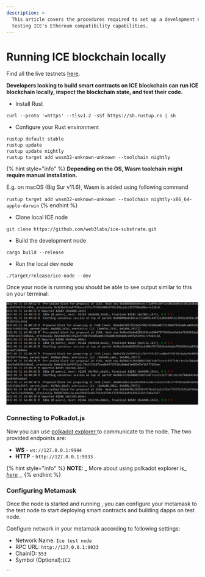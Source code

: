 ```yaml
---
description: >-
  This article covers the procedures required to set up a development node for
  testing ICE's Ethereum compatibility capabilities.
---
```


# Running ICE blockchain locally

Find all the live testnets [here](../ice-testnet-details/network-endpoints/).

**Developers looking to build smart contracts on ICE blockchain can run ICE blockchain locally, inspect the blockchain state, and test their code.**

* Install Rust

```
curl --proto '=https' --tlsv1.2 -sSf https://sh.rustup.rs | sh
```

* Configure your Rust environment

```
rustup default stable
rustup update
rustup update nightly
rustup target add wasm32-unknown-unknown --toolchain nightly
```

{% hint style="info" %}
**Depending on the OS, Wasm toolchain might require manual installation.**

E.g. on macOS (Big Sur v11.6), Wasm is added using following command

`rustup target add wasm32-unknown-unknown --toolchain nightly-x86_64-apple-darwin`
{% endhint %}

* Clone local ICE node

```
git clone https://github.com/web3labs/ice-substrate.git
```

* Build the development node

```
cargo build --release
```

* Run the local dev node

```
./target/release/ice-node --dev
```

Once your node is running you should be able to see output similar to this on your terminal:&#x20;

![](../.gitbook/assets/image.png)

### Connecting to Polkadot.js

Now you can use [polkadot explorer ](https://polkadot.js.org/apps/#/explorer)to communicate to the node. The two provided endpoints are:&#x20;

* **WS** - `ws://127.0.0.1:9944`
* **HTTP** - `http://127.0.0.1:9933`

{% hint style="info" %}
**NOTE: **_**** More about using polkadot explorer is_ [_here_](../polkadot.js-app/using-polkadot.js-app.md)__
{% endhint %}

### Configuring Metamask

Once the node is started and running , you can configure your metamask to the test node to start deploying smart contracts and building dapps on test node.

Configure network in your metamask according to following settings:

* Network Name: `Ice test node`
* RPC URL: `http://127.0.0.1:9933`
* ChainID: `553`
* Symbol (Optional):`ICZ`

``
